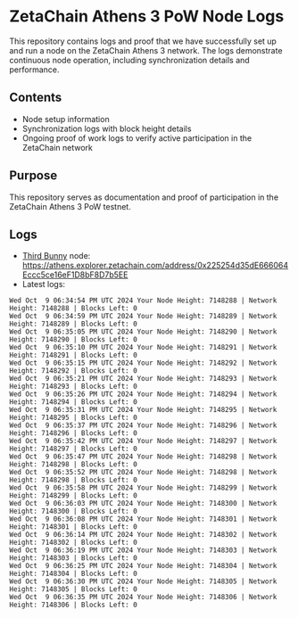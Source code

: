 # ZetaChain Athens 3 PoW Node Logs
This repository contains logs and proof that we have successfully set up and run a node on the ZetaChain Athens 3 network. The logs demonstrate continuous node operation, including synchronization details and performance.

## Contents
- Node setup information
- Synchronization logs with block height details
- Ongoing proof of work logs to verify active participation in the ZetaChain network

## Purpose
This repository serves as documentation and proof of participation in the ZetaChain Athens 3 PoW testnet.

## Logs

- [Third Bunny](https://thirdbunny.xyz/) node: https://athens.explorer.zetachain.com/address/0x225254d35dE666064Eccc5ce16eF1D8bF8D7b5EE
- Latest logs:
```
Wed Oct  9 06:34:54 PM UTC 2024 Your Node Height: 7148288 | Network Height: 7148288 | Blocks Left: 0
Wed Oct  9 06:34:59 PM UTC 2024 Your Node Height: 7148289 | Network Height: 7148289 | Blocks Left: 0
Wed Oct  9 06:35:05 PM UTC 2024 Your Node Height: 7148290 | Network Height: 7148290 | Blocks Left: 0
Wed Oct  9 06:35:10 PM UTC 2024 Your Node Height: 7148291 | Network Height: 7148291 | Blocks Left: 0
Wed Oct  9 06:35:15 PM UTC 2024 Your Node Height: 7148292 | Network Height: 7148292 | Blocks Left: 0
Wed Oct  9 06:35:21 PM UTC 2024 Your Node Height: 7148293 | Network Height: 7148293 | Blocks Left: 0
Wed Oct  9 06:35:26 PM UTC 2024 Your Node Height: 7148294 | Network Height: 7148294 | Blocks Left: 0
Wed Oct  9 06:35:31 PM UTC 2024 Your Node Height: 7148295 | Network Height: 7148295 | Blocks Left: 0
Wed Oct  9 06:35:37 PM UTC 2024 Your Node Height: 7148296 | Network Height: 7148296 | Blocks Left: 0
Wed Oct  9 06:35:42 PM UTC 2024 Your Node Height: 7148297 | Network Height: 7148297 | Blocks Left: 0
Wed Oct  9 06:35:47 PM UTC 2024 Your Node Height: 7148298 | Network Height: 7148298 | Blocks Left: 0
Wed Oct  9 06:35:52 PM UTC 2024 Your Node Height: 7148298 | Network Height: 7148298 | Blocks Left: 0
Wed Oct  9 06:35:58 PM UTC 2024 Your Node Height: 7148299 | Network Height: 7148299 | Blocks Left: 0
Wed Oct  9 06:36:03 PM UTC 2024 Your Node Height: 7148300 | Network Height: 7148300 | Blocks Left: 0
Wed Oct  9 06:36:08 PM UTC 2024 Your Node Height: 7148301 | Network Height: 7148301 | Blocks Left: 0
Wed Oct  9 06:36:14 PM UTC 2024 Your Node Height: 7148302 | Network Height: 7148302 | Blocks Left: 0
Wed Oct  9 06:36:19 PM UTC 2024 Your Node Height: 7148303 | Network Height: 7148303 | Blocks Left: 0
Wed Oct  9 06:36:25 PM UTC 2024 Your Node Height: 7148304 | Network Height: 7148304 | Blocks Left: 0
Wed Oct  9 06:36:30 PM UTC 2024 Your Node Height: 7148305 | Network Height: 7148305 | Blocks Left: 0
Wed Oct  9 06:36:35 PM UTC 2024 Your Node Height: 7148306 | Network Height: 7148306 | Blocks Left: 0
```
